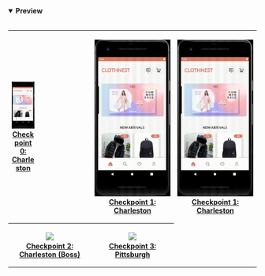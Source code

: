 <details open>
<summary><strong>Preview</strong></summary> <br>
<table style="width:100%">
<tr>
    <th> <p align="center" style="width:30%">
       <img src="2022-08-02 20-18-58.gif"><br>
       <a href="https://github.com/tuannt02/Clothnest">Checkpoint 0: Charleston</a>
    </p> </th>
    <th> <p align="center">
       <img src="2022-08-02 20-18-58.gif"><br>
       <a href="https://youtu.be/opvoS4-yUgg?t=101](https://youtu.be/opvoS4-yUgg?t=11](https://github.com/tuannt02/Clothnest">Checkpoint 1: Charleston</a>
    </p> </th>
    <th> <p align="center">
       <img src="2022-08-02 20-18-58.gif"><br>
       <a href="[https://youtu.be/opvoS4-yUgg?t=101](https://youtu.be/opvoS4-yUgg?t=11](https://github.com/tuannt02/Clothnest)">Checkpoint 1: Charleston</a>
    </p> </th>
</tr>
<tr>
    <th> <p align="center">
       <img src="https://github.com/tuannt02/resource/blob/main/clothnest/client/01_homepage.gif"><br>
       <a href="https://youtu.be/opvoS4-yUgg?t=108">Checkpoint 2: Charleston (Boss)</a>
    </p> </th>    
    <th> <p align="center">
       <img src="resource/clothnest/client/02_chat_client.gif"><br>
       <a href="https://youtu.be/opvoS4-yUgg?t=165">Checkpoint 3: Pittsburgh</a>
    </p> </th>
</tr>
</table>
</details>

